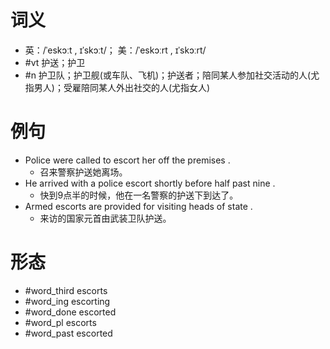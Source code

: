 # 词义
- 英：/ˈeskɔːt , ɪˈskɔːt/； 美：/ˈeskɔːrt , ɪˈskɔːrt/
- #vt 护送；护卫
- #n 护卫队；护卫舰(或车队、飞机)；护送者；陪同某人参加社交活动的人(尤指男人)；受雇陪同某人外出社交的人(尤指女人)
# 例句
- Police were called to escort her off the premises .
	- 召来警察护送她离场。
- He arrived with a police escort shortly before half past nine .
	- 快到9点半的时候，他在一名警察的护送下到达了。
- Armed escorts are provided for visiting heads of state .
	- 来访的国家元首由武装卫队护送。
# 形态
- #word_third escorts
- #word_ing escorting
- #word_done escorted
- #word_pl escorts
- #word_past escorted
